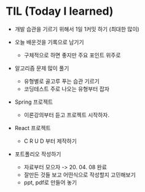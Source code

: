 # TIL (Today I learned)
- 개발 습관을 기르기 위해서 1일 1커밋 하기 (최대한 많이)

- 오늘 배운것을 기록으로 남기기 
  - 구체적으로 하면 좋지만 주요 포인트 위주로
  
- 알고리즘 문제 많이 풀기
  - 유형별로 골고루 푸는 습관 기르기
  - 코딩테스트 주로 나오는 유형부터 잡자
  
- Spring 프로젝트
  - 이론강의부터 듣고 프로젝트 시작하자.

- React 프로젝트
  - C R U D 부터 제작하기

- 포트폴리오 작성하기
  - 자료부터 모으자 -> 20. 04. 08 완료
  - 잘만든 것들 보고 어떤식으로 작성할지 고민해보기
  - ppt, pdf로 만들어 놓기
